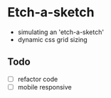 # Etch-a-sketch
- simulating an 'etch-a-sketch'
- dynamic css grid sizing
## Todo 
- [ ] refactor code 
- [ ] mobile responsive

